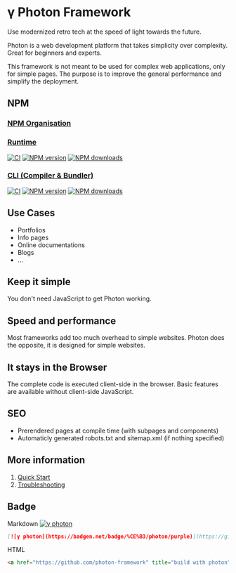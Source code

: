 # γ Photon Framework

Use modernized retro tech at the speed of light towards the future.

Photon is a web development platform that takes simplicity over complexity. Great for beginners and experts.

This framework is not meant to be used for complex web applications, only for simple pages. The purpose is to improve the general performance and simplify the deployment.

## NPM

### [NPM Organisation](https://www.npmjs.com/org/phos-fw)

### [Runtime](https://www.npmjs.com/package/photon-re)

[![CI](https://github.com/photon-framework/runtime/actions/workflows/ci.yaml/badge.svg)](https://github.com/photon-framework/runtime/actions/workflows/ci.yaml)
[![NPM version](https://badgen.net/npm/v/photon-re)](https://npmjs.org/package/photon-re)
[![NPM downloads](https://badgen.net/npm/dt/photon-re)](https://npmjs.org/package/photon-re)

### [CLI (Compiler & Bundler)](https://www.npmjs.com/package/photon-cli)

[![CI](https://github.com/photon-framework/cli/actions/workflows/ci.yaml/badge.svg)](https://github.com/photon-framework/cli/actions/workflows/ci.yaml)
[![NPM version](https://badgen.net/npm/v/photon-cli)](https://npmjs.org/package/photon-cli)
[![NPM downloads](https://badgen.net/npm/dt/photon-cli)](https://npmjs.org/package/photon-cli)

## Use Cases

- Portfolios
- Info pages
- Online documentations
- Blogs
- ...

## Keep it simple

You don't need JavaScript to get Photon working.

## Speed and performance

Most frameworks add too much overhead to simple websites.
Photon does the opposite, it is designed for simple websites.

## It stays in the Browser

The complete code is executed client-side in the browser.
Basic features are available without client-side JavaScript.

## SEO

- Prerendered pages at compile time (with subpages and components)
- Automaticly generated robots.txt and sitemap.xml (if nothing specified)

## More information

1. [Quick Start](https://photon-framework.github.io/quickstart)
1. [Troubleshooting](https://photon-framework.github.io/troubleshooting)

## Badge

Markdown [![γ photon](https://badgen.net/badge/%CE%B3/photon/purple)](https://github.com/photon-framework "build with photon")

```markdown
[![γ photon](https://badgen.net/badge/%CE%B3/photon/purple)](https://github.com/photon-framework "build with photon")
```

HTML <a href="https://github.com/photon-framework" title="build with photon"><img style="height:1em" src="https://badgen.net/badge/%CE%B3/photon/purple" /></a>

```html
<a href="https://github.com/photon-framework" title="build with photon"><img style="height:1em" src="https://badgen.net/badge/%CE%B3/photon/purple" /></a>
```
